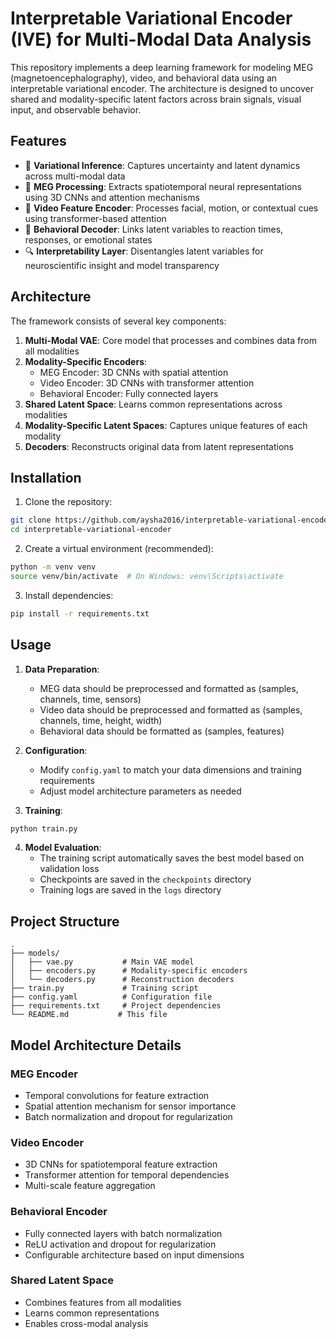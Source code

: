 # Interpretable Variational Encoder (IVE) for Multi-Modal Data Analysis

This repository implements a deep learning framework for modeling MEG (magnetoencephalography), video, and behavioral data using an interpretable variational encoder. The architecture is designed to uncover shared and modality-specific latent factors across brain signals, visual input, and observable behavior.

## Features

- 🧬 **Variational Inference**: Captures uncertainty and latent dynamics across multi-modal data
- 🧠 **MEG Processing**: Extracts spatiotemporal neural representations using 3D CNNs and attention mechanisms
- 🎥 **Video Feature Encoder**: Processes facial, motion, or contextual cues using transformer-based attention
- 🧍 **Behavioral Decoder**: Links latent variables to reaction times, responses, or emotional states
- 🔍 **Interpretability Layer**: Disentangles latent variables for neuroscientific insight and model transparency

## Architecture

The framework consists of several key components:

1. **Multi-Modal VAE**: Core model that processes and combines data from all modalities
2. **Modality-Specific Encoders**:
   - MEG Encoder: 3D CNNs with spatial attention
   - Video Encoder: 3D CNNs with transformer attention
   - Behavioral Encoder: Fully connected layers
3. **Shared Latent Space**: Learns common representations across modalities
4. **Modality-Specific Latent Spaces**: Captures unique features of each modality
5. **Decoders**: Reconstructs original data from latent representations

## Installation

1. Clone the repository:
```bash
git clone https://github.com/aysha2016/interpretable-variational-encoder.git
cd interpretable-variational-encoder
```

2. Create a virtual environment (recommended):
```bash
python -m venv venv
source venv/bin/activate  # On Windows: venv\Scripts\activate
```

3. Install dependencies:
```bash
pip install -r requirements.txt
```

## Usage

1. **Data Preparation**:
   - MEG data should be preprocessed and formatted as (samples, channels, time, sensors)
   - Video data should be preprocessed and formatted as (samples, channels, time, height, width)
   - Behavioral data should be formatted as (samples, features)

2. **Configuration**:
   - Modify `config.yaml` to match your data dimensions and training requirements
   - Adjust model architecture parameters as needed

3. **Training**:
```bash
python train.py
```

4. **Model Evaluation**:
   - The training script automatically saves the best model based on validation loss
   - Checkpoints are saved in the `checkpoints` directory
   - Training logs are saved in the `logs` directory

## Project Structure

```
.
├── models/
│   ├── vae.py           # Main VAE model
│   ├── encoders.py      # Modality-specific encoders
│   └── decoders.py      # Reconstruction decoders
├── train.py             # Training script
├── config.yaml          # Configuration file
├── requirements.txt     # Project dependencies
└── README.md           # This file
```

## Model Architecture Details

### MEG Encoder
- Temporal convolutions for feature extraction
- Spatial attention mechanism for sensor importance
- Batch normalization and dropout for regularization

### Video Encoder
- 3D CNNs for spatiotemporal feature extraction
- Transformer attention for temporal dependencies
- Multi-scale feature aggregation

### Behavioral Encoder
- Fully connected layers with batch normalization
- ReLU activation and dropout for regularization
- Configurable architecture based on input dimensions

### Shared Latent Space
- Combines features from all modalities
- Learns common representations
- Enables cross-modal analysis

 






   
